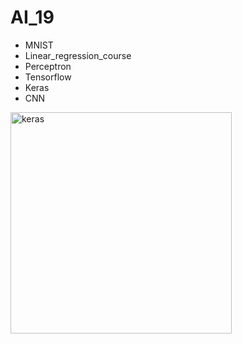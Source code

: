 # AI_19
* MNIST
* Linear_regression_course
* Perceptron
* Tensorflow
* Keras
* CNN
<img width="354" alt="keras" src="https://user-images.githubusercontent.com/42957917/58860154-77adf500-86e6-11e9-9cd0-9ee905070082.PNG">

